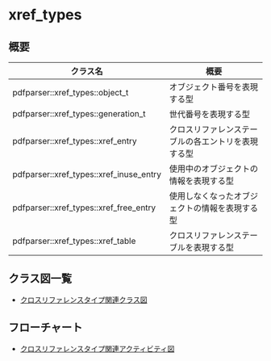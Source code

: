 # xref_types
## 概要
| クラス名 | 概要 |
| --- | --- |
| pdfparser::xref_types::object_t | オブジェクト番号を表現する型 |
| pdfparser::xref_types::generation_t | 世代番号を表現する型 |
| pdfparser::xref_types::xref_entry | クロスリファレンステーブルの各エントリを表現する型 |
| pdfparser::xref_types::xref_inuse_entry | 使用中のオブジェクトの情報を表現する型 |
| pdfparser::xref_types::xref_free_entry | 使用しなくなったオブジェクトの情報を表現する型 |
| pdfparser::xref_types::xref_table | クロスリファレンステーブルを表現する型 |

## クラス図一覧
- [クロスリファレンスタイプ関連クラス図](xref_types.class.pu)

## フローチャート
- [クロスリファレンスタイプ関連アクティビティ図](xref_types.activity.pu)
